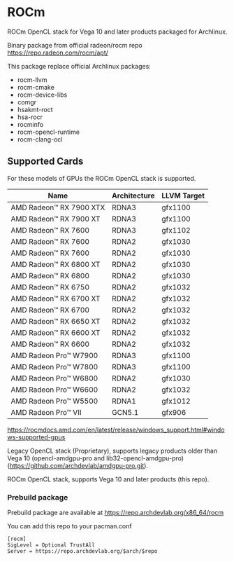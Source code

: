 # ROCm

ROCm OpenCL stack for Vega 10 and later products packaged for Archlinux.

Binary package from official radeon/rocm repo https://repo.radeon.com/rocm/apt/

This package replace official Archlinux packages:

- rocm-llvm
- rocm-cmake
- rocm-device-libs
- comgr
- hsakmt-roct
- hsa-rocr
- rocminfo
- rocm-opencl-runtime
- rocm-clang-ocl

## Supported Cards

For these models of GPUs the ROCm OpenCL stack is supported.

Name                        |     Architecture    |    LLVM Target
------                      |       ------        |     ------
AMD Radeon™ RX 7900 XTX     |      RDNA3          |    gfx1100
AMD Radeon™ RX 7900 XT      |      RDNA3          |    gfx1100
AMD Radeon™ RX 7600         |      RDNA3          |    gfx1102
AMD Radeon™ RX 7600         |      RDNA2          |    gfx1030
AMD Radeon™ RX 7600         |      RDNA2          |    gfx1030
AMD Radeon™ RX 6800 XT      |      RDNA2          |    gfx1030
AMD Radeon™ RX 6800         |      RDNA2          |    gfx1030
AMD Radeon™ RX 6750         |      RDNA2          |    gfx1032
AMD Radeon™ RX 6700 XT      |      RDNA2          |    gfx1032
AMD Radeon™ RX 6700         |      RDNA2          |    gfx1032
AMD Radeon™ RX 6650 XT      |      RDNA2          |    gfx1032
AMD Radeon™ RX 6600 XT      |      RDNA2          |    gfx1032
AMD Radeon™ RX 6600         |      RDNA2          |    gfx1032
AMD Radeon Pro™ W7900       |      RDNA3          |    gfx1100
AMD Radeon Pro™ W7800       |      RDNA3          |    gfx1100
AMD Radeon Pro™ W6800       |      RDNA2          |    gfx1030
AMD Radeon Pro™ W6600       |      RDNA2          |    gfx1032
AMD Radeon Pro™ W5500       |      RDNA1          |    gfx1012
AMD Radeon Pro™ VII         |      GCN5.1         |    gfx906

https://rocmdocs.amd.com/en/latest/release/windows_support.html#windows-supported-gpus

Legacy OpenCL stack (Proprietary), supports legacy products older than Vega 10 (opencl-amdgpu-pro and lib32-opencl-amdgpu-pro) (https://github.com/archdevlab/amdgpu-pro.git).

ROCm OpenCL stack, supports Vega 10 and later products (this repo).

### Prebuild package

Prebuild package are available at https://repo.archdevlab.org/x86_64/rocm

You can add this repo to your pacman.conf

    [rocm]
    SigLevel = Optional TrustAll
    Server = https://repo.archdevlab.org/$arch/$repo
